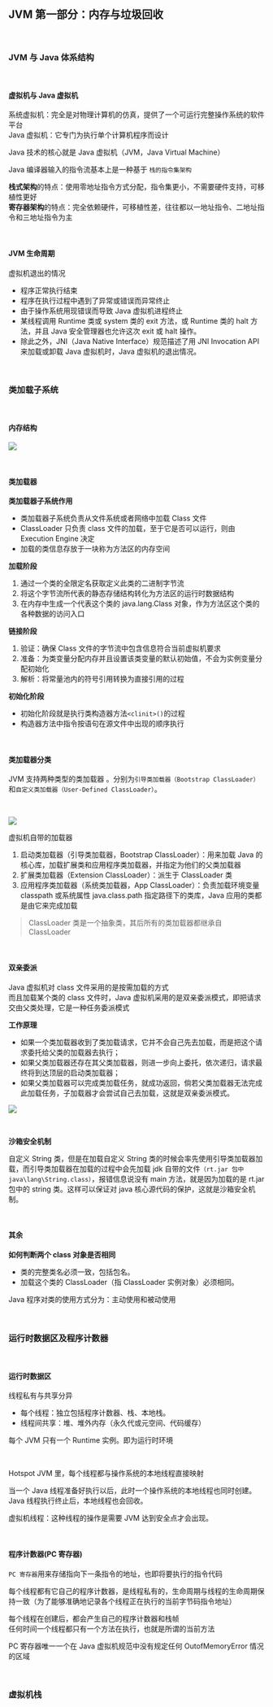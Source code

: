 ## JVM 第一部分：内存与垃圾回收

<br>

### JVM 与 Java 体系结构

<br>

#### 虚拟机与 Java 虚拟机

系统虚拟机：完全是对物理计算机的仿真，提供了一个可运行完整操作系统的软件平台  
Java 虚拟机：它专门为执行单个计算机程序而设计

Java 技术的核心就是 Java 虚拟机（JVM，Java Virtual Machine）

Java 编译器输入的指令流基本上是一种基于 `栈的指令集架构`

**栈式架构**的特点：使用零地址指令方式分配，指令集更小，不需要硬件支持，可移植性更好  
**寄存器架构**的特点：完全依赖硬件，可移植性差，往往都以一地址指令、二地址指令和三地址指令为主

<br>

#### JVM 生命周期

虚拟机退出的情况

- 程序正常执行结束
- 程序在执行过程中遇到了异常或错误而异常终止
- 由于操作系统用现错误而导致 Java 虚拟机进程终止
- 某线程调用 Runtime 类或 system 类的 exit 方法，或 Runtime 类的 halt 方法，并且 Java 安全管理器也允许这次 exit 或 halt 操作。
- 除此之外，JNI（Java Native Interface）规范描述了用 JNI Invocation API 来加载或卸载 Java 虚拟机时，Java 虚拟机的退出情况。

<br>

### 类加载子系统

<br>

#### 内存结构

![](../img/jvm/j1.png)

<br>

#### 类加载器

**类加载器子系统作用**

- 类加载器子系统负责从文件系统或者网络中加载 Class 文件
- ClassLoader 只负责 class 文件的加载，至于它是否可以运行，则由 Execution Engine 决定
- 加载的类信息存放于一块称为方法区的内存空间

**加载阶段**

1. 通过一个类的全限定名获取定义此类的二进制字节流
2. 将这个字节流所代表的静态存储结构转化为方法区的运行时数据结构
3. 在内存中生成一个代表这个类的 java.lang.Class 对象，作为方法区这个类的各种数据的访问入口

**链接阶段**

1. 验证：确保 Class 文件的字节流中包含信息符合当前虚拟机要求
2. 准备：为类变量分配内存并且设置该类变量的默认初始值，不会为实例变量分配初始化
3. 解析：将常量池内的符号引用转换为直接引用的过程

**初始化阶段**

- 初始化阶段就是执行类构造器方法`<clinit>()`的过程
- 构造器方法中指令按语句在源文件中出现的顺序执行

<br>

#### 类加载器分类

JVM 支持两种类型的类加载器 。分别为`引导类加载器（Bootstrap ClassLoader）`和`自定义类加载器（User-Defined ClassLoader）`。

<br>

![](../img/jvm/j2.png)

虚拟机自带的加载器

1. 启动类加载器（引导类加载器，Bootstrap ClassLoader）：用来加载 Java 的核心库，加载扩展类和应用程序类加载器，并指定为他们的父类加载器
2. 扩展类加载器（Extension ClassLoader）：派生于 ClassLoader 类
3. 应用程序类加载器（系统类加载器，App ClassLoader）：负责加载环境变量 classpath 或系统属性 java.class.path 指定路径下的类库，Java 应用的类都是由它来完成加载

> ClassLoader 类是一个抽象类，其后所有的类加载器都继承自 ClassLoader

<br>

#### 双亲委派

Java 虚拟机对 class 文件采用的是按需加载的方式  
而且加载某个类的 class 文件时，Java 虚拟机采用的是双亲委派模式，即把请求交由父类处理，它是一种任务委派模式

**工作原理**

- 如果一个类加载器收到了类加载请求，它并不会自己先去加载，而是把这个请求委托给父类的加载器去执行；
- 如果父类加载器还存在其父类加载器，则进一步向上委托，依次递归，请求最终将到达顶层的启动类加载器；
- 如果父类加载器可以完成类加载任务，就成功返回，倘若父类加载器无法完成此加载任务，子加载器才会尝试自己去加载，这就是双亲委派模式。

![](../img/jvm/j3.png)

<br>

**沙箱安全机制**

自定义 String 类，但是在加载自定义 String 类的时候会率先使用引导类加载器加载，而引导类加载器在加载的过程中会先加载 jdk 自带的文件`（rt.jar 包中 java\lang\String.class）`，报错信息说没有 main 方法，就是因为加载的是 rt.jar 包中的 string 类。这样可以保证对 java 核心源代码的保护，这就是沙箱安全机制。

<br>

#### 其余

**如何判断两个 class 对象是否相同**

- 类的完整类名必须一致，包括包名。
- 加载这个类的 ClassLoader（指 ClassLoader 实例对象）必须相同。

Java 程序对类的使用方式分为：主动使用和被动使用

<br>

### 运行时数据区及程序计数器

<br>

#### 运行时数据区

线程私有与共享分异

- 每个线程：独立包括程序计数器、栈、本地栈。
- 线程间共享：堆、堆外内存（永久代或元空间、代码缓存）

每个 JVM 只有一个 Runtime 实例。即为运行时环境

<br>

Hotspot JVM 里，每个线程都与操作系统的本地线程直接映射

当一个 Java 线程准备好执行以后，此时一个操作系统的本地线程也同时创建。Java 线程执行终止后，本地线程也会回收。

虚拟机线程：这种线程的操作是需要 JVM 达到安全点才会出现。

<br>

#### 程序计数器(PC 寄存器)

`PC 寄存器`用来存储指向下一条指令的地址，也即将要执行的指令代码

每个线程都有它自己的程序计数器，是线程私有的，生命周期与线程的生命周期保持一致（为了能够准确地记录各个线程正在执行的当前字节码指令地址）

每个线程在创建后，都会产生自己的程序计数器和栈帧  
任何时间一个线程都只有一个方法在执行，也就是所谓的当前方法

PC 寄存器唯一一个在 Java 虚拟机规范中没有规定任何 OutofMemoryError 情况的区域

<br>

### 虚拟机栈

<br>
